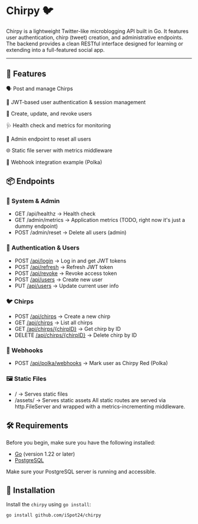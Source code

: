 # **Chirpy** 🐦

Chirpy is a lightweight Twitter-like microblogging API built in Go. It features user authentication, chirp (tweet) creation, and administrative endpoints. The backend provides a clean RESTful interface designed for learning or extending into a full-featured social app.

---

## 🚀 Features

🗣️ Post and manage Chirps

🔐 JWT-based user authentication & session management

👤 Create, update, and revoke users

🩺 Health check and metrics for monitoring

🧹 Admin endpoint to reset all users

🌐 Static file server with metrics middleware

🧪 Webhook integration example (Polka)

## 📦 Endpoints
### 🔧 System & Admin

* GET	/api/healthz   -> Health check
* GET	/admin/metrics ->	Application metrics (TODO, right now it's just a dummy endpoint)
* POST /admin/reset  ->	Delete all users (admin)

### 👤 Authentication & Users

* POST	[/api/login](docs/login.md) ->	 Log in and get JWT tokens
* POST	[/api/refresh](docs/refresh.md) ->	 Refresh JWT token
* POST	[/api/revoke](docs/revoke.md)	 ->  Revoke access token
* POST	[/api/users](docs/users_post.md)	 ->  Create new user
* PUT	  [/api/users](docs/users_put.md)	 ->  Update current user info
  
### 🐦 Chirps

* POST	[/api/chirps](docs/chirps_post.md)	-> Create a new chirp
* GET	[/api/chirps](docs/chirps_get.md)	-> List all chirps
* GET	[/api/chirps/{chirpID}](docs/chirp_get.md) -> Get chirp by ID
* DELETE	[/api/chirps/{chirpID}](docs/chirp_delete.md) -> Delete chirp by ID

### 📡 Webhooks

* POST	[/api/polka/webhooks](docs/polka.md)	-> Mark user as Chirpy Red (Polka)

### 🖼️ Static Files

* / ->	Serves static files
* /assets/	-> Serves static assets
All static routes are served via http.FileServer and wrapped with a metrics-incrementing middleware.

## 🛠 Requirements

Before you begin, make sure you have the following installed:

- [Go](https://golang.org/doc/install) (version 1.22 or later)
- [PostgreSQL](https://www.postgresql.org/download/)

Make sure your PostgreSQL server is running and accessible.

## 🚀 Installation

Install the `chirpy` using `go install`:

```bash
go install github.com/iSpot24/chirpy
```

